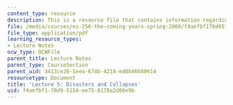 ```yaml
---
content_type: resource
description: This is a resource file that contains information regarding lecture 5.
file: /media/courses/es-256-the-coming-years-spring-2008/f4aefbf178d95154ee756178a2d06e9b_MITES_256S08_Lec05.pdf
file_type: application/pdf
learning_resource_types:
- Lecture Notes
ocw_type: OCWFile
parent_title: Lecture Notes
parent_type: CourseSection
parent_uid: 3413ce20-1eea-674b-4218-ed8b46b80614
resourcetype: Document
title: 'Lecture 5: Disasters and Collapses'
uid: f4aefbf1-78d9-5154-ee75-6178a2d06e9b
---
```

